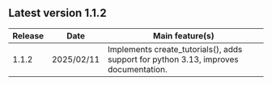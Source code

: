 ## Latest version 1.1.2

| Release  | Date | Main feature(s) |
| -------- | ---- | --------------- |
| 1.1.2 | 2025/02/11 | Implements create_tutorials(), adds support for python 3.13, improves documentation. |
